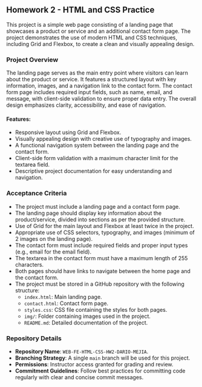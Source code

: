 ## Homework 2 - HTML and CSS Practice

This project is a simple web page consisting of a landing page that showcases a product or service and an additional contact form page. The project demonstrates the use of modern HTML and CSS techniques, including Grid and Flexbox, to create a clean and visually appealing design.

### Project Overview

The landing page serves as the main entry point where visitors can learn about the product or service. It features a structured layout with key information, images, and a navigation link to the contact form. The contact form page includes required input fields, such as name, email, and message, with client-side validation to ensure proper data entry. The overall design emphasizes clarity, accessibility, and ease of navigation.

#### Features:
- Responsive layout using Grid and Flexbox.
- Visually appealing design with creative use of typography and images.
- A functional navigation system between the landing page and the contact form.
- Client-side form validation with a maximum character limit for the textarea field.
- Descriptive project documentation for easy understanding and navigation.

### Acceptance Criteria

- The project must include a landing page and a contact form page.
- The landing page should display key information about the product/service, divided into sections as per the provided structure.
- Use of Grid for the main layout and Flexbox at least twice in the project.
- Appropriate use of CSS selectors, typography, and images (minimum of 2 images on the landing page).
- The contact form must include required fields and proper input types (e.g., email for the email field).
- The textarea in the contact form must have a maximum length of 255 characters.
- Both pages should have links to navigate between the home page and the contact form.
- The project must be stored in a GitHub repository with the following structure:
  - `index.html`: Main landing page.
  - `contact.html`: Contact form page.
  - `styles.css`: CSS file containing the styles for both pages.
  - `img/`: Folder containing images used in the project.
  - `README.md`: Detailed documentation of the project.

### Repository Details

- **Repository Name**: `WEB-FE-HTML-CSS-HW2-DARIO-MEJIA`.
- **Branching Strategy**: A single `main` branch will be used for this project.
- **Permissions**: Instructor access granted for grading and review.
- **Commitment Guidelines**: Follow best practices for committing code regularly with clear and concise commit messages.
